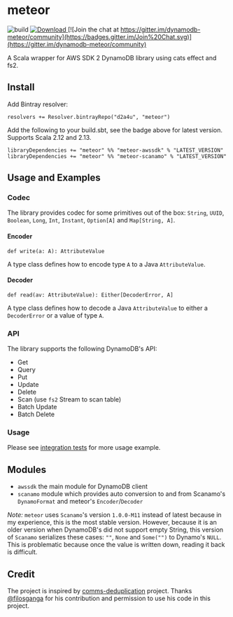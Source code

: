 # meteor

![build](https://github.com/d2a4u/meteor/workflows/build/badge.svg)
[ ![Download](https://api.bintray.com/packages/d2a4u/meteor/meteor-awssdk/images/download.svg) ](https://bintray.com/d2a4u/meteor/meteor-awssdk/_latestVersion)
[![Join the chat at https://gitter.im/dynamodb-meteor/community](https://badges.gitter.im/Join%20Chat.svg)](https://gitter.im/dynamodb-meteor/community)

A Scala wrapper for AWS SDK 2 DynamoDB library using cats effect and fs2.

## Install

Add Bintray resolver:

```
resolvers += Resolver.bintrayRepo("d2a4u", "meteor")
```

Add the following to your build.sbt, see the badge above for latest version. Supports Scala 2.12 and
2.13.

```
libraryDependencies += "meteor" %% "meteor-awssdk" % "LATEST_VERSION"
libraryDependencies += "meteor" %% "meteor-scanamo" % "LATEST_VERSION"
```

## Usage and Examples

### Codec

The library provides codec for some primitives out of the box: `String`, `UUID`, `Boolean`, `Long`, 
`Int`, `Instant`, `Option[A]` and `Map[String, A]`.

#### Encoder

```
def write(a: A): AttributeValue
```

A type class defines how to encode type `A` to a Java `AttributeValue`.

#### Decoder

```
def read(av: AttributeValue): Either[DecoderError, A]
```

A type class defines how to decode a Java `AttributeValue` to either a `DecoderError` or a value 
of type `A`.

### API

The library supports the following DynamoDB's API:

- Get
- Query
- Put
- Update
- Delete
- Scan (use `fs2` Stream to scan table)
- Batch Update
- Batch Delete

### Usage

Please see [integration tests](https://github.com/d2a4u/meteor/tree/master/awssdk/src/it/scala) 
for more usage example.

## Modules

- `awssdk` the main module for DynamoDB client
- `scanamo` module which provides auto conversion to and from Scanamo's `DynamoFormat` and meteor's 
`Encoder`/`Decoder`

*Note:* `meteor` uses `Scanamo`'s version `1.0.0-M11` instead of latest because in my experience,
this is the most stable version. However, because it is an older version when DynamoDB's did not
support empty String, this version of `Scanamo` serializes these cases: `""`, `None` and `Some("")`
to Dynamo's `NULL`. This is problematic because once the value is written down, reading it back is
difficult.

## Credit

The project is inspired by [comms-deduplication](https://github.com/ovotech/comms-deduplication) 
project. Thanks [@filosganga](https://github.com/filosganga) for his contribution and permission to 
use his code in this project.
